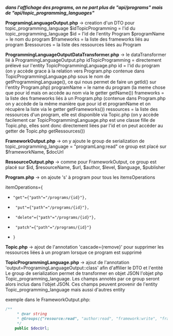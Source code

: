***dans l'affichage des programs, on ne part plus de "api/programs" mais de "api/topic_programming_languages"***

**ProgramingLanguageOutput.php** -> creation d'un DTO pour topic_programming_language
$idTopicProgramming = l'id du topic_programming_language
$id = l'id de l'entity Program
$programName = le nom du program
$frameworks = la liste des frameworks liés au program
$ressources = la liste des ressources liées au Program

**ProgrammingLanguageOutputDataTransformer.php** -> le dataTransformer lié à ProgramingLanguageOutput.php
idTopicProgramming = directement prélevé sur l'entity TopicProgrammingLanguage.php
id = l'id du program (on y accède grace à la relation vers Program.php contenue dans TopicProgrammingLanguage.php sous le nom de getProgrammingLanguage(), ce qui nous permet de faire un getId() sur l'entity Program.php)
programName = le name du program (la meme chose que pour id mais on accède au nom via le getter getName())
frameworks = la liste des frameworks liés à un Program.php (contenue dans Program.php on y accède de la même manière que pour id et programName et on récupère la liste via le getter getFrameworks())
ressources = la liste des ressources d'un program, elle est disponible via Topic.php (on y accède facilement car TopicProgrammingLanguage.php est une classe fille de Topic.php, elles sont donc directement liées par l'id et on peut accéder au getter de Topic.php getRessources())

**FrameworkOutput.php** -> on y ajoute le group de serialization de topic_programming_language = "programLang:read"
ce group est placé sur $frameworkName, $docUrl

**RessourceOutput.php** -> comme pour FrameworkOutput, ce group est placé sur $id, $resourceName, $url, $author, $level, $language, $publisher

**Program.php** -> on ajoute 's' à program pour tous les itemsOperations

itemOperations={
 *     "get"={"path"="/programs/{id}"},
 *      "put"={"path"="/programs/{id}"},
 *      "delete"={"path"="/programs/{id}"},
 *      "patch"={"path"="/programs/{id}"}
 *     }

**Topic.php** -> ajout de l'annotation 'cascade={remove}' pour supprimer les ressources liées à un program lorsque ce program est supprimé

**TopicProgrammingLanguage.php** -> ajout de l'annotation 'output=ProgramingLanguageOutput::class' afin d'affilier le DTO et l'entité
Le group de serialization permet de transformer en objet JSON l'objet php Topic_programming_language. Les champs annotés par ce group
seront alors inclus dans l'objet JSON. Ces champs peuvent provenir de l'entity Topic_programming_language mais aussi d'autres entity

exemple dans le FrameworkOutput.php:
```php
/**
     * @var string
     * @Groups({"resource:read", "author:read", "framework:write", "framework:read", "program:read", "programLang:read"})
     */
    public $docUrl;
```